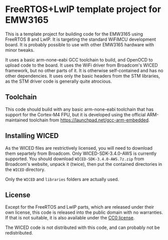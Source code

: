 # FreeRTOS+LwIP template project for EMW3165 #

This is a template project for building code for the EMW3165 using FreeRTOS 8 and LwIP.  It is targeting the standard WiFiMCU development board. It is probably possible to use with other EMW3165 hardware with minor tweaks.

It uses a basic arm-none-eabi GCC toolchain to build, and OpenOCD to upload code to the board. It uses the WiFi driver from Broadcom's WICED framework, but no other parts of it. It is otherwise self-contained and has no other dependencies. It uses only the basic headers from the STM libraries, as the STM driver code is generally quite atrocious.

## Toolchain ##

This code should build with any basic arm-none-eabi toolchain that has support for the Cortex-M4 FPU, but it is developed using the official ARM-maintained toolchain from https://launchpad.net/gcc-arm-embedded.

## Installing WICED ##

As the WICED files are restrictively licensed, you will need to download them separtely from Broadcom. Only WICED-SDK-3.4.0-AWS is currently supported. You should download `WICED-SDK-3.4.0-AWS.7z.zip` from Broadcom's website, unpack it (twice), then put the contained directories in the `WICED` directory.

Only the `WICED` and `libraries` folders are actually used.

## License ##

Except for the FreeRTOS and LwIP parts, which are released under their own license, this code is released into the public domain with no warranties. If that is not suitable, it is also available under the [CC0 license](http://creativecommons.org/publicdomain/zero/1.0/).

The WICED code is not distributed with this code, and can probably not be redistributed.
